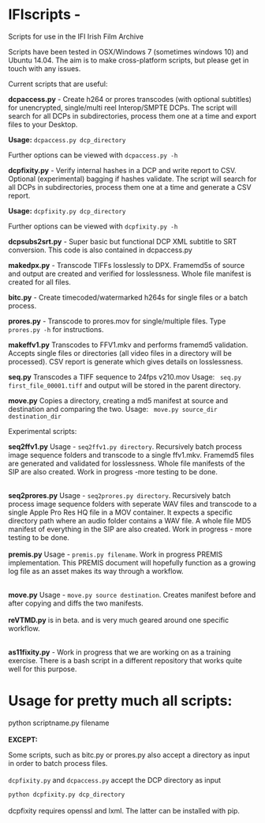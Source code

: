 # IFIscripts -
Scripts for use in the IFI Irish Film Archive

Scripts have been tested in OSX/Windows 7 (sometimes windows 10)  and Ubuntu 14.04. The aim is to make cross-platform scripts, but please get in touch with any issues.

Current scripts that are useful:

<b>dcpaccess.py</b> - Create h264 or prores transcodes (with optional subtitles) for unencrypted, single/multi reel Interop/SMPTE DCPs. The script will search for all DCPs in subdirectories, process them one at a time and export files to your Desktop.

<b>Usage:</b> `dcpaccess.py dcp_directory`

Further options can be viewed with `dcpaccess.py -h`

<b>dcpfixity.py</b> - Verify internal hashes in a DCP and write report to CSV. Optional (experimental) bagging if hashes validate. The script will search for all DCPs in subdirectories, process them one at a time and generate a CSV report.

<b>Usage:</b> `dcpfixity.py dcp_directory`

Further options can be viewed with `dcpfixity.py -h`

<b>dcpsubs2srt.py</b> - Super basic but functional DCP XML subtitle to SRT conversion. This code is also contained in dcpaccess.py

<b>makedpx.py</b> - Transcode TIFFs losslessly to DPX. Framemd5s of source and output are created and verified for losslessness. Whole file manifest is created for all files.

<b>bitc.py</b> - Create timecoded/watermarked h264s for single files or a batch process.

<b>prores.py</b> - Transcode to prores.mov for single/multiple files. Type `prores.py -h` for instructions.

<b>makeffv1.py</b> Transcodes to FFV1.mkv and performs framemd5 validation. Accepts single files or directories (all video files in a directory will be processed). CSV report is generate which gives details on losslessness. 

<b>seq.py</b> Transcodes a TIFF sequence to 24fps v210.mov Usage: ` seq.py first_file_00001.tiff` and output will be stored in the parent directory.

<b>move.py</b> Copies a directory, creating a md5 manifest at source and destination and comparing the two. Usage: ` move.py source_dir destination_dir` 

Experimental scripts: 

<b>seq2ffv1.py</b> Usage - `seq2ffv1.py directory`. Recursively batch process image sequence folders and transcode to a single ffv1.mkv. Framemd5 files are generated and validated for losslessness. Whole file manifests of the SIP are also created. Work in progress -more testing to be done. <br><br>

<b>seq2prores.py</b> Usage - `seq2prores.py directory`. Recursively batch process image sequence folders with seperate WAV files and transcode to a single Apple Pro Res HQ file in a MOV container. It expects a specific directory path where an audio folder contains a WAV file. A whole file MD5 manifest of everything in the SIP are also created. Work in progress - more testing to be done. <br><br>
<b>premis.py</b> Usage - `premis.py filename`. Work in progress PREMIS implementation. This PREMIS document will hopefully function as a growing log file as an asset makes its way through a workflow.<br><br>

<b>move.py</b> Usage - `move.py source destination`. Creates manifest before and after copying and diffs the two manifests.<br><br>
<b>reVTMD.py</b> is in beta. and is very much geared around one specific workflow.<br><br>

<b>as11fixity.py</b> - Work in progress that we are working on as a training exercise. There is a bash script in a different repository that works quite well for this purpose.

<h1>Usage for pretty much all scripts:<br></h1>
python scriptname.py filename<br>
<br>
<b>EXCEPT:</b> <br>

Some scripts, such as bitc.py or prores.py also accept a directory as input in order to batch process files.<br>
<br>
`dcpfixity.py` and `dcpaccess.py` accept the DCP directory as input <br>

`python dcpfixity.py dcp_directory`
<br><br>
dcpfixity requires openssl and lxml. The latter can be installed with pip.

